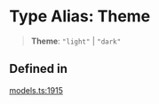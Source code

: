# Type Alias: Theme

> **Theme**: `"light"` \| `"dark"`

## Defined in

[models.ts:1915](https://github.com/live-codes/livecodes/blob/3629bdf11c8b4252ba01b0fee8642e1c5812cc70/src/sdk/models.ts#L1915)